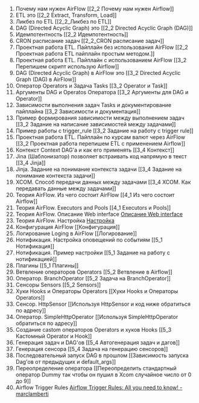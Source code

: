 
1. Почему нам нужен AirFlow [[2_2 Почему нам нужен Airflow]]
2. ETL это [[2_2 Extract, Transform, Load]]
3. Ликбез по  ETL [[2_2_Ликбез по ETL]]
4. DAG (Directed Acyclic Graph) это [[2_2 Directed Acyclic Graph (DAG)]]
5. Идемпотентность [[2_2 Идемпотентность]]
6. CRON расписание задач [[2_2_CRON расписание задач]]
7. Проектная работа ETL. Пайплайн без использования AirFlow [[2_2 Проектная работа ETL пайплайн простым методом.]]
8. Проектная работа ETL. Пайплайн с использованием AirFlow [[3_2 Перепишем скрипт использую Airflow]]
9. DAG (Directed Acyclic Graph) в AirFlow это [[3_2 Directed Acyclic Graph (DAG) в AirFlow]]
10. Оператор Operators и Задача Tasks [[3_2 Operator и Task]]
11. Аргументы DAG и Operatos Оператора [[3_2 Аргументы для DAG и Operator]]
12. Зависимости выполнения задач Tasks и документирование пайплайна [[3_2 Зависимости и документация]]
13. Пример формирования зависимости между выполнением задач [[3_2 Задание на написание зависимостей между задачами]]
14. Пример работы с trigger_rule [[3_2 Задание на работу с trigger rule]]
15. Проектная работа ETL. Пайплайн по курсам валют через AirFlow [[3_2 Проектная работа перепишем ETL с применением Airflow]]
16. Контекст Context DAG'а и как его применять [[3_4 Контекст]]
17. Jina (Шаблонизатор) позволяет встраивать код напрямую в текст [[3_4 Jinja]]
18. Jinja. Задание на понимание контекста задачи [[3_4 Задание на понимание контекста задачи]]
19. XCOM. Способ передачи данных между задачами [[3_4 XCOM. Как передавать данные между задачами]]
20. Теория AirFlow. Из чего состоит AirFlow [[4_1  Из чего состоит Airflow]]
21. Теория AirFlow. Executors and Pools [[4_1 Executors и Pools]]
22. Теория AirFlow. Описание Web interface [Описание Web interface](https://stepik.org/lesson/559333/step/1?unit=553414)
23. Теория AirFlow. Настройка [Настройка](https://stepik.org/lesson/586996/step/2?unit=581800)
24. Конфигурация AirFlow [[Конфигурация]]
25. Логирование Loging в AirFlow [[Логирование]]
26. Нотификация. Настройка оповещений по событиям [[5_1 Нотификация]]
27. Нотификация. Пример настройки [[5_1 Задание на работу с нотификацией]]
28. Плагины [[5_1 Плагины]]
29. Ветвление операторов Operators [[5_2 Ветвление в Airflow]]
30. Оператор. BranchOperator [[5_2 Задача на BranchOperator]]
31. Сенсоры Sensors [[5_2 Sensors]]
32. Хуки Hooks и Операторы Operators [[Хуки Hooks и Операторы Operators]]
33. Сенсор. HttpSensor [[Используя HttpSensor и код ниже обратиться по адресу]]
34. Оператор. SimpleHttpOperator [[Используя SimpleHttpOperator обратиться по адресу]]
35. Создание castom операторов Operators и хуков Hooks [[5_3 Кастомный Operator и Hook]]
36. Генерация задач и DAG'ов [[5_4 Автогенерация задач и дагов]]
37. Генерация сенсора [[5_4 Задача на генерацию сенсоров]]
38. Последовательный запуск DAG в прошлом [[Зависимость запуска Dag'ов от предыдущих и default_args]]
39. Переопределение оператора [[Переопределить стандартный оператор Dummy так чтобы он пушил в Xcom случайное число от 0 до 9]]
40. Airflow Trigger Rules [Airflow Trigger Rules: All you need to know! - marclamberti](https://marclamberti.com/blog/airflow-trigger-rules-all-you-need-to-know/)